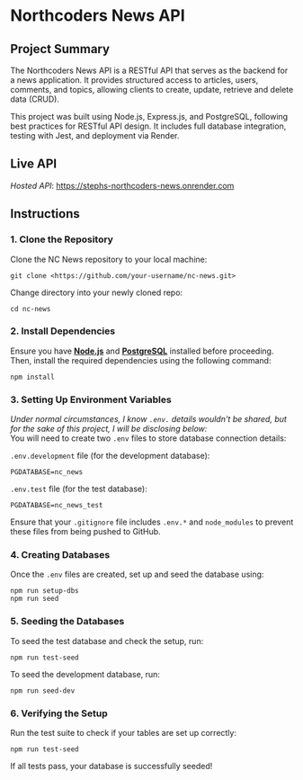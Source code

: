 # Northcoders News API

## Project Summary

The Northcoders News API is a RESTful API that serves as the backend for a news application. It provides structured access to articles, users, comments, and topics, allowing clients to create, update, retrieve and delete data (CRUD).

This project was built using Node.js, Express.js, and PostgreSQL, following best practices for RESTful API design. It includes full database integration, testing with Jest, and deployment via Render.

## Live API

_Hosted API_: https://stephs-northcoders-news.onrender.com

## Instructions

### 1. Clone the Repository

Clone the NC News repository to your local machine:

```
git clone <https://github.com/your-username/nc-news.git>
```

Change directory into your newly cloned repo:

```
cd nc-news
```

### 2. Install Dependencies

Ensure you have [**Node.js**](https://nodejs.org/en) and [**PostgreSQL**](https://www.w3schools.com/postgresql/postgresql_install.php) installed before proceeding. Then, install the required dependencies using the following command:

```
npm install
```

### 3. Setting Up Environment Variables

_Under normal circumstances, I know `.env.` details wouldn't be shared, but for the sake of this project, I will be disclosing below:_  
You will need to create two `.env` files to store database connection details:

`.env.development` file (for the development database):

```
PGDATABASE=nc_news
```

`.env.test` file (for the test database):

```
PGDATABASE=nc_news_test
```

Ensure that your `.gitignore` file includes `.env.*` and `node_modules` to prevent these files from being pushed to GitHub.

### 4. Creating Databases

Once the `.env` files are created, set up and seed the database using:

```
npm run setup-dbs
npm run seed
```

### 5. Seeding the Databases

To seed the test database and check the setup, run:

```
npm run test-seed
```

To seed the development database, run:

```
npm run seed-dev
```

### 6. Verifying the Setup

Run the test suite to check if your tables are set up correctly:

```
npm run test-seed
```

If all tests pass, your database is successfully seeded!
